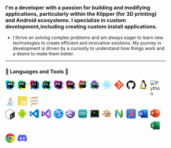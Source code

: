 ### I'm a developer with a passion for building and modifying applications, particularly within the Klipper (for 3D printing) and Android ecosystems. I specialize in custom development,including creating custom install applications.

* I thrive on solving complex problems and am always eager to learn new technologies to create efficient and innovative
solutions. My journey in development is driven by a curiosity to understand how things work and a desire to make them better.
- - -
### 🧰 Languages and Tools 🧰

<!--suppress HtmlDeprecatedAttribute, CheckImageSize -->
<img align="left" alt="WebStorm" width="30px" style="padding-right:8px;" src="icons/webstorm-128.png"/>
<img align="left" alt="PyCharm" width="30px" style="padding-right:8px;" src="icons/pycharm-128.png"/>
<img align="left" alt="IntelliJ" width="30px" style="padding-right:8px;" src="icons/intellij-idea-128.png"/>
<img align="left" alt="Clion" width="30px" style="padding-right:8px;" src="icons/clion-128.png"/>
<img align="left" alt="PhPStorm" width="30px" style="padding-right:8px;" src="icons/phpstorm-128.png"/>
<img align="left" alt="Rider" width="30px" style="padding-right:8px;" src="icons/rider-128.png"/>
<img align="left" alt="RustRover" width="30px" style="padding-right:8px;" src="icons/rustrover-128.png"/>
<img align="left" alt="GoLand" width="30px" style="padding-right:8px;" src="icons/goland-128.png"/>
<img align="left" alt="Atom" width="30px" style="padding-right:8px;" src="icons/atom.svg"/>
<img align="left" alt="Git" width="30px" style="padding-right:8px;" src="icons/git.svg" />
<img align="left" alt="GitHub" width="30px" style="padding-right:8px;" src="icons/github.svg"/>
<img align="left" alt="Linux" width="30px" style="padding-right:8px;" src="icons/linux.svg"/>
<img align="left" alt="Python" width="30px" style="padding-right:8px;" src="icons/python-128-1.png"/>
<img align="left" alt="Java" width="30px" style="padding-right:8px;" src="icons/java.svg"/>
<img align="left" alt="JavaScript" width="30px" style="padding-right:8px;" src="icons/javascript.svg" />
<img align="left" alt="Jupyter" width="30px" style="padding-right:8px;" src="icons/jupyter-128.png"/>

<div style="clear: both; margin-top: 30px;"></div>

<img align="left" alt="Bash" width="30px" style="padding-right:8px; padding-top: 10px;" src="icons/bash-128.png"/>
<img align="left" alt="Android Studio" width="30px" style="padding-right:8px; padding-top: 10px;" src="icons/android-studio-128.png"/>
<img align="left" alt="VS_Code" width="30px" style="padding-right:8px; padding-top: 10px;" src="icons/vs-code-128.png"/>
<img align="left" alt="Visual_Studio" width="30px" style="padding-right:8px; padding-top: 10px;" src="icons/visual-studio-128.png"/>
<img align="left" alt="Kate" width="30px" style="padding-right:8px; padding-top: 10px;" src="icons/kate-128.png"/>
<img align="left" alt="Emacs" width="30px" style="padding-right:8px; padding-top: 10px;" src="icons/emacs-128.png"/>
<img align="left" alt="Arduino" width="30px" style="padding-right:8px; padding-top: 10px;" src="icons/arduino-ide-128.png"/>
<img align="left" alt="Terminal" width="30px" style="padding-right:8px; padding-top: 10px;" src="icons/terminal-128.png"/>
<img align="left" alt="Blender" width="30px" style="padding-right:8px; padding-top: 10px;" src="icons/blender-128.png"/>
<img align="left" alt="NeoVim" width="30px" style="padding-right:8px; padding-top: 10px;" src="icons/neovim-128.png"/>
<img align="left" alt="Oxygen" width="30px" style="padding-right:8px; padding-top: 10px;" src="icons/oxygen-128.png"/>
<img align="left" alt="Word" width="30px" style="padding-right:8px; padding-top: 10px;" src="icons/word-128.png"/>
<img align="left" alt="PowerPoint" width="30px" style="padding-right:8px; padding-top: 10px;" src="icons/powerpoint-128.png"/>
<img align="left" alt="Excel" width="30px" style="padding-right:8px; padding-top: 10px;" src="icons/excel-128.png"/>
<img align="left" alt="Chrome" width="30px" style="padding-right:8px; padding-top: 10px;" src="icons/chrome-128.png"/>
<img align="left" alt="Discord" width="30px" style="padding-right:8px; padding-top: 10px;" src="icons/discord-128.png"/>

